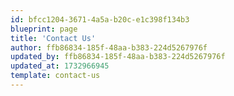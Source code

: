 ```yaml
---
id: bfcc1204-3671-4a5a-b20c-e1c398f134b3
blueprint: page
title: 'Contact Us'
author: ffb86834-185f-48aa-b383-224d5267976f
updated_by: ffb86834-185f-48aa-b383-224d5267976f
updated_at: 1732966945
template: contact-us
---
```

